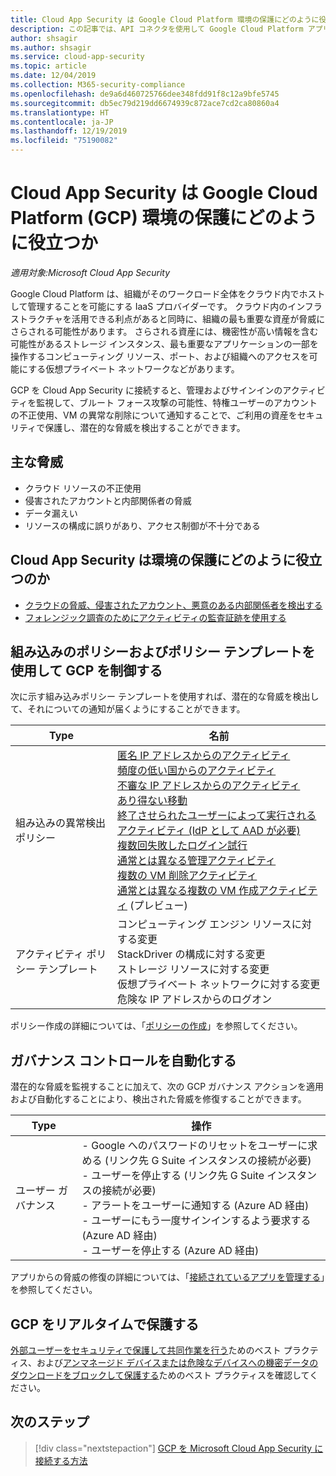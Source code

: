 ```yaml
---
title: Cloud App Security は Google Cloud Platform 環境の保護にどのように役立つか
description: この記事では、API コネクタを使用して Google Cloud Platform アプリを Cloud App Security に接続することで使用状況を可視化して制御することの利点について説明します。
author: shsagir
ms.author: shsagir
ms.service: cloud-app-security
ms.topic: article
ms.date: 12/04/2019
ms.collection: M365-security-compliance
ms.openlocfilehash: de9a6d460725766dee348fdd91f8c12a9bfe5745
ms.sourcegitcommit: db5ec79d219dd6674939c872ace7cd2ca80860a4
ms.translationtype: HT
ms.contentlocale: ja-JP
ms.lasthandoff: 12/19/2019
ms.locfileid: "75190082"
---
```

# <a name="how-cloud-app-security-helps-protect-your-google-cloud-platform-gcp-environment"></a>Cloud App Security は Google Cloud Platform (GCP) 環境の保護にどのように役立つか

*適用対象:Microsoft Cloud App Security*

Google Cloud Platform は、組織がそのワークロード全体をクラウド内でホストして管理することを可能にする IaaS プロバイダーです。 クラウド内のインフラストラクチャを活用できる利点があると同時に、組織の最も重要な資産が脅威にさらされる可能性があります。 さらされる資産には、機密性が高い情報を含む可能性があるストレージ インスタンス、最も重要なアプリケーションの一部を操作するコンピューティング リソース、ポート、および組織へのアクセスを可能にする仮想プライベート ネットワークなどがあります。

GCP を Cloud App Security に接続すると、管理およびサインインのアクティビティを監視して、ブルート フォース攻撃の可能性、特権ユーザーのアカウントの不正使用、VM の異常な削除について通知することで、ご利用の資産をセキュリティで保護し、潜在的な脅威を検出することができます。

## <a name="main-threats"></a>主な脅威

- クラウド リソースの不正使用
- 侵害されたアカウントと内部関係者の脅威
- データ漏えい
- リソースの構成に誤りがあり、アクセス制御が不十分である

## <a name="how-cloud-app-security-helps-to-protect-your-environment"></a>Cloud App Security は環境の保護にどのように役立つのか

- [クラウドの脅威、侵害されたアカウント、悪意のある内部関係者を検出する](best-practices.md#detect-cloud-threats-compromised-accounts-malicious-insiders-and-ransomware)
- [フォレンジック調査のためにアクティビティの監査証跡を使用する](best-practices.md#use-the-audit-trail-of-activities-for-forensic-investigations)

## <a name="control-gcp-with-built-in-policies-and-policy-templates"></a>組み込みのポリシーおよびポリシー テンプレートを使用して GCP を制御する

次に示す組み込みポリシー テンプレートを使用すれば、潜在的な脅威を検出して、それについての通知が届くようにすることができます。

| Type | 名前 |
| ---- | ---- |
| 組み込みの異常検出ポリシー | [匿名 IP アドレスからのアクティビティ](anomaly-detection-policy.md#activity-from-anonymous-ip-addresses)<br />[頻度の低い国からのアクティビティ](anomaly-detection-policy.md#activity-from-infrequent-country)<br />[不審な IP アドレスからのアクティビティ](anomaly-detection-policy.md#activity-from-suspicious-ip-addresses)<br />[あり得ない移動](anomaly-detection-policy.md#impossible-travel)<br />[終了させられたユーザーによって実行されるアクティビティ (IdP として AAD が必要)](anomaly-detection-policy.md#activity-performed-by-terminated-user)<br />[複数回失敗したログイン試行](anomaly-detection-policy.md#multiple-failed-login-attempts)<br />[通常とは異なる管理アクティビティ](anomaly-detection-policy.md#unusual-activities-by-user)<br />[複数の VM 削除アクティビティ](anomaly-detection-policy.md#multiple-delete-vm-activities)<br />[通常とは異なる複数の VM 作成アクティビティ](anomaly-detection-policy.md#unusual-activities-by-user) (プレビュー) |
| アクティビティ ポリシー テンプレート | コンピューティング エンジン リソースに対する変更<br />StackDriver の構成に対する変更<br />ストレージ リソースに対する変更<br />仮想プライベート ネットワークに対する変更<br />危険な IP アドレスからのログオン |

ポリシー作成の詳細については、「[ポリシーの作成](control-cloud-apps-with-policies.md#create-a-policy)」を参照してください。

## <a name="automate-governance-controls"></a>ガバナンス コントロールを自動化する

潜在的な脅威を監視することに加えて、次の GCP ガバナンス アクションを適用および自動化することにより、検出された脅威を修復することができます。

| Type | 操作 |
| ---- | ---- |
| ユーザー ガバナンス | - Google へのパスワードのリセットをユーザーに求める (リンク先 G Suite インスタンスの接続が必要)<br />- ユーザーを停止する (リンク先 G Suite インスタンスの接続が必要)<br />- アラートをユーザーに通知する (Azure AD 経由)<br />- ユーザーにもう一度サインインするよう要求する (Azure AD 経由)<br />- ユーザーを停止する (Azure AD 経由) |

アプリからの脅威の修復の詳細については、「[接続されているアプリを管理する](governance-actions.md)」を参照してください。

## <a name="protect-gcp-in-real-time"></a>GCP をリアルタイムで保護する

[外部ユーザーをセキュリティで保護して共同作業を行う](best-practices.md#secure-collaboration-with-external-users-by-enforcing-real-time-session-controls)ためのベスト プラクティス、および[アンマネージド デバイスまたは危険なデバイスへの機密データのダウンロードをブロックして保護する](best-practices.md#block-and-protect-download-of-sensitive-data-to-unmanaged-or-risky-devices)ためのベスト プラクティスを確認してください。

## <a name="next-steps"></a>次のステップ

> [!div class="nextstepaction"]
> [GCP を Microsoft Cloud App Security に接続する方法](connect-google-gcp-to-microsoft-cloud-app-security.md)
